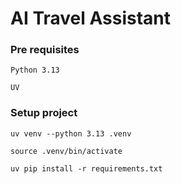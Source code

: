 # AI Travel Assistant 
### Pre requisites
~~~
Python 3.13
~~~
~~~
UV
~~~

### Setup project 
~~~
uv venv --python 3.13 .venv
~~~
~~~
source .venv/bin/activate
~~~
~~~
uv pip install -r requirements.txt
~~~

